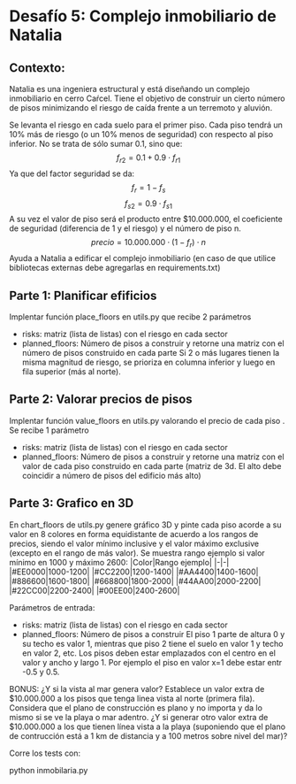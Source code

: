 Desafío 5: Complejo inmobiliario de Natalia
===========================================
## Contexto:
Natalia es una ingeniera estructural y está diseñando un complejo inmobiliario en cerro Caŕcel. Tiene el objetivo de construir un cierto número de pisos minimizando el riesgo de caída frente a un terremoto y aluvión.

Se levanta el riesgo en cada suelo para el primer piso. Cada piso tendrá un 10% más de riesgo (o un 10% menos de seguridad) con respecto al piso inferior. No se trata de sólo sumar 0.1, sino que:
$$f_{r2} = 0.1 + 0.9 \cdot f_{r1}$$
Ya que del factor seguridad se da:
$$f_{r} = 1 - f_{s}$$
$$f_{s2} = 0.9 \cdot f_{s1}$$
A su vez el valor de piso será el producto entre $10.000.000, el coeficiente de seguridad (diferencia de 1 y el riesgo) y el número de piso n.
$$precio = 10.000.000 \cdot (1 - f_r) \cdot n$$ 
Ayuda a Natalia a edificar el complejo inmobiliario (en caso de que utilice bibliotecas externas debe agregarlas en requirements.txt)

## Parte 1: Planificar efificios
Implentar función place_floors en utils.py que recibe 2 parámetros
* risks: matriz (lista de listas) con el riesgo en cada sector
* planned_floors: Número de pisos a construir
y retorne una matriz con el número de pisos construido en cada parte
Si 2 o más lugares tienen la misma magnitud de riesgo, se prioriza en columna inferior y luego en fila superior (más al norte).

## Parte 2: Valorar precios de pisos
Implentar función value_floors en utils.py valorando el precio de cada piso . Se recibe 1 parámetro
* risks: matriz (lista de listas) con el riesgo en cada sector
* planned_floors: Número de pisos a construir
y retorne una matriz con el valor de cada piso construido en cada parte (matriz de 3d. El alto debe coincidir a número de pisos del edificio más alto)
 
## Parte 3: Grafico en 3D
En chart_floors  de utils.py genere gráfico 3D y pinte cada piso acorde a su valor en 8 colores en forma equidistante de acuerdo a los rangos de precios, siendo el valor mínimo inclusive y el valor máximo exclusive (excepto en el rango de más valor). Se muestra rango ejemplo si valor mínimo en 1000 y máximo 2600:
|Color|Rango ejemplo|
|-|-|
|\#EE0000|1000-1200|
|\#CC2200|1200-1400|
|\#AA4400|1400-1600|
|\#886600|1600-1800|
|\#668800|1800-2000|
|\#44AA00|2000-2200|
|\#22CC00|2200-2400|
|\#00EE00|2400-2600|

Parámetros de entrada:
* risks: matriz (lista de listas) con el riesgo en cada sector
* planned_floors: Número de pisos a construir
El piso 1 parte de altura 0 y su techo es valor 1, mientras que piso 2 tiene el suelo en valor 1 y techo en valor 2, etc. Los pisos deben estar emplazados con el centro en el valor y ancho y largo 1. Por ejemplo el piso en valor x=1 debe estar entr -0.5 y 0.5.

BONUS: ¿Y si la vista al mar genera valor? Establece un valor extra de $10.000.000 a los pisos que tenga linea vista al norte (primera fila). Considera que el plano de construcción es plano y no importa y da lo mismo si se ve la playa o mar adentro. ¿Y si generar otro valor extra de $10.000.000 a los que tienen línea vista a la playa (suponiendo que el plano de contrucción está a 1 km de distancia y a 100 metros sobre nivel del mar)?

Corre los tests con:

python inmobilaria.py
